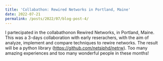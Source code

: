 ```yaml
---
title: 'Collabathon: Rewired Networks in Portland, Maine'
date: 2022-07-21
permalink: /posts/2022/07/blog-post-4/
---
```


I partecipated in the collabathonon Rewired Networks, in Portland, Maine. 
This was a 3-days collaboration with early reserachers, with the aim of analyze, implement and compare techniques to rewire networks. The result will be a python library (https://github.com/netsiphd/netrw).
Too many amazing experiences and too many wonderful people in these months! 
